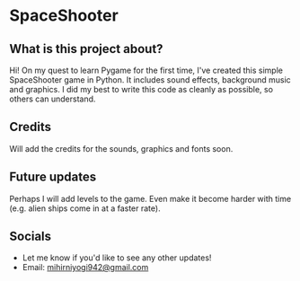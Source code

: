 # SpaceShooter

## What is this project about? 
Hi! On my quest to learn Pygame for the first time, I've created this simple SpaceShooter game in Python. It includes sound effects, background music and graphics. I did my best to write this code as cleanly as possible, so others can understand. 

## Credits
Will add the credits for the sounds, graphics and fonts soon. 

## Future updates
Perhaps I will add levels to the game. Even make it become harder with time (e.g. alien ships come in at a faster rate). 

## Socials
* Let me know if you'd like to see any other updates! 
* Email: mihirniyogi942@gmail.com
